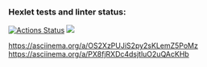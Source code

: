 ### Hexlet tests and linter status:
[![Actions Status](https://github.com/viktordiag/frontend-project-44/workflows/hexlet-check/badge.svg)](https://github.com/viktordiag/frontend-project-44/actions)
<a href="https://codeclimate.com/github/viktordiag/frontend-project-44/maintainability"><img src="https://api.codeclimate.com/v1/badges/682fc6190ad6fc019d47/maintainability" /></a>

https://asciinema.org/a/OS2XzPUJiS2py2sKLemZ5PoMz
https://asciinema.org/a/PX8fjRXDc4dsjtluO2uQAcKHb
